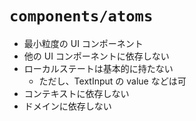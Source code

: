 # `components/atoms`

- 最小粒度の UI コンポーネント
- 他の UI コンポーネントに依存しない
- ローカルステートは基本的に持たない
  - ただし、TextInput の value などは可
- コンテキストに依存しない
- ドメインに依存しない
